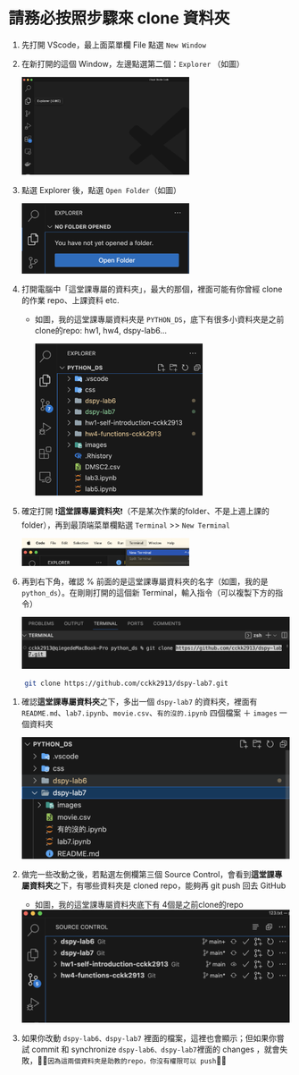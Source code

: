 # 請務必按照步驟來 clone 資料夾

1. 先打開 VScode，最上面菜單欄 File 點選 `New Window`
2. 在新打開的這個 Window，左邊點選第二個：`Explorer` （如圖）

   <img src="./images/explorer.png" width="300px">

3. 點選 Explorer 後，點選 `Open Folder`（如圖）

   <img src="./images/openfolder.png" width="300px">
  
4. 打開電腦中「這堂課專屬的資料夾」，最大的那個，裡面可能有你曾經 clone 的作業 repo、上課資料 etc.

   - 如圖，我的這堂課專屬資料夾是 `PYTHON_DS`，底下有很多小資料夾是之前clone的repo: hw1, hw4, dspy-lab6...

     <img src="./images/pythonds.png" width="300px">

5. 確定打開 ❗️**這堂課專屬資料夾**❗️（不是某次作業的folder、不是上週上課的folder），再到最頂端菜單欄點選 `Terminal` >> `New Terminal`

   <img src="./images/newterm.png" width="300px">

6. 再到右下角，確認 % 前面的是這堂課專屬資料夾的名字（如圖，我的是 `python_ds`）。在剛剛打開的這個新 Terminal，輸入指令（可以複製下方的指令）

    <img src="./images/git.png" width="600px">

  ```bash
      git clone https://github.com/cckk2913/dspy-lab7.git
  ```

1. 確認**這堂課專屬資料夾**之下，多出一個 `dspy-lab7` 的資料夾，裡面有 `README.md`、`lab7.ipynb`、`movie.csv`、`有的沒的.ipynb` 四個檔案 ＋ `images` 一個資料夾
   
   <img src="./images/lab7.png" width="500px">

2. 做完一些改動之後，若點選左側欄第三個 Source Control，會看到**這堂課專屬資料夾**之下，有哪些資料夾是 cloned repo，能夠再 git push 回去 GitHub

   - 如圖，我的這堂課專屬資料夾底下有 4個是之前clone的repo

    <img src="./images/source.png" width="500px">

3.  如果你改動 `dspy-lab6、dspy-lab7` 裡面的檔案，這裡也會顯示；但如果你嘗試 commit 和 synchronize `dspy-lab6、dspy-lab7`裡面的 changes ，就會失敗，🏮🏮`因為這兩個資料夾是助教的repo，你沒有權限可以 push`🏮🏮
